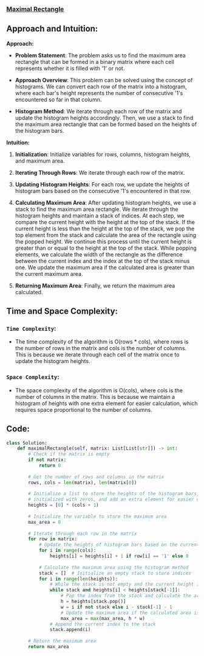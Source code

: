 ### [Maximal Rectangle](https://leetcode.com/problems/maximal-rectangle/description/)

## Approach and Intuition:
**Approach:**

- **Problem Statement**: The problem asks us to find the maximum area rectangle that can be formed in a binary matrix where each cell represents whether it is filled with '1' or not.
  
- **Approach Overview**: This problem can be solved using the concept of histograms. We can convert each row of the matrix into a histogram, where each bar's height represents the number of consecutive '1's encountered so far in that column.
  
- **Histogram Method**: We iterate through each row of the matrix and update the histogram heights accordingly. Then, we use a stack to find the maximum area rectangle that can be formed based on the heights of the histogram bars.

**Intuition:**

1. **Initialization**: Initialize variables for rows, columns, histogram heights, and maximum area.
  
2. **Iterating Through Rows**: We iterate through each row of the matrix.
   
3. **Updating Histogram Heights**: For each row, we update the heights of histogram bars based on the consecutive '1's encountered in that row.
   
4. **Calculating Maximum Area**: After updating histogram heights, we use a stack to find the maximum area rectangle. We iterate through the histogram heights and maintain a stack of indices. At each step, we compare the current height with the height at the top of the stack. If the current height is less than the height at the top of the stack, we pop the top element from the stack and calculate the area of the rectangle using the popped height. We continue this process until the current height is greater than or equal to the height at the top of the stack. While popping elements, we calculate the width of the rectangle as the difference between the current index and the index at the top of the stack minus one. We update the maximum area if the calculated area is greater than the current maximum area.

5. **Returning Maximum Area**: Finally, we return the maximum area calculated.

## Time and Space Complexity:
### `Time Complexity`:
- The time complexity of the algorithm is O(rows * cols), where rows is the number of rows in the matrix and cols is the number of columns. This is because we iterate through each cell of the matrix once to update the histogram heights.
 
### `Space Complexity`:
- The space complexity of the algorithm is O(cols), where cols is the number of columns in the matrix. This is because we maintain a histogram of heights with one extra element for easier calculation, which requires space proportional to the number of columns.
 
## Code:
```python
class Solution:
    def maximalRectangle(self, matrix: List[List[str]]) -> int:
        # Check if the matrix is empty
        if not matrix:
            return 0
        
        # Get the number of rows and columns in the matrix
        rows, cols = len(matrix), len(matrix[0])
        
        # Initialize a list to store the heights of the histogram bars,
        # initialized with zeros, and add an extra element for easier calculation
        heights = [0] * (cols + 1)
        
        # Initialize the variable to store the maximum area
        max_area = 0
        
        # Iterate through each row in the matrix
        for row in matrix:
            # Update the heights of histogram bars based on the current row
            for i in range(cols):
                heights[i] = heights[i] + 1 if row[i] == '1' else 0
            
            # Calculate the maximum area using the histogram method
            stack = []  # Initialize an empty stack to store indices
            for i in range(len(heights)):
                # While the stack is not empty and the current height is less than the height at the top of the stack
                while stack and heights[i] < heights[stack[-1]]:
                    # Pop the index from the stack and calculate the area of the rectangle
                    h = heights[stack.pop()]
                    w = i if not stack else i - stack[-1] - 1
                    # Update the maximum area if the calculated area is greater
                    max_area = max(max_area, h * w)
                # Append the current index to the stack
                stack.append(i)
        
        # Return the maximum area
        return max_area 
```
